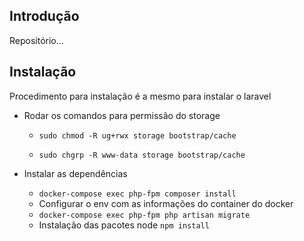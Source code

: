 ## Introdução

  

Repositório...

  

## Instalação

Procedimento para instalação é a mesmo para instalar o laravel

- Rodar os comandos para permissão do storage

	-  `sudo chmod -R ug+rwx storage bootstrap/cache`

	-  `sudo chgrp -R www-data storage bootstrap/cache`

- Instalar as dependências
	- `docker-compose exec php-fpm composer install`
	- Configurar o env com as informações do container do docker
	- `docker-compose exec php-fpm php artisan migrate`
    - Instalação das pacotes node `npm install`